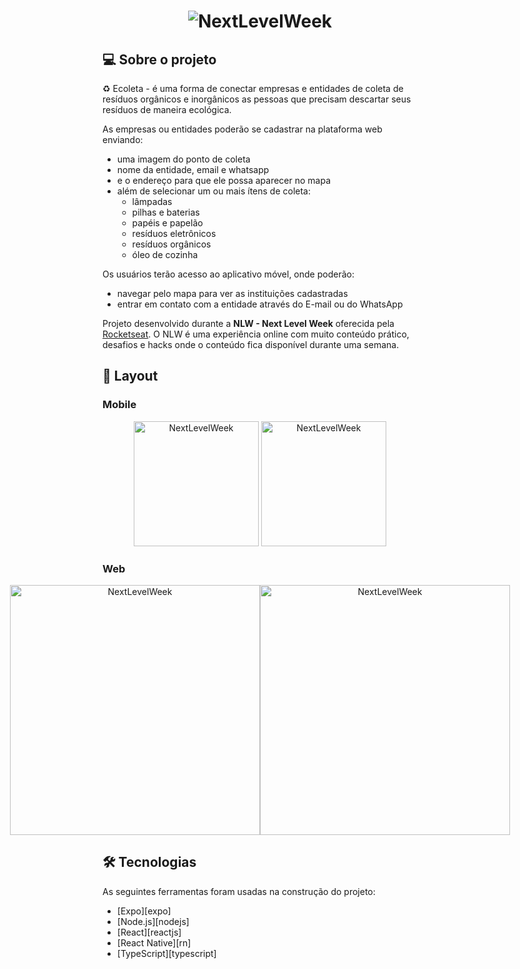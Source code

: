 <h1 align="center">
    <img alt="NextLevelWeek" title="#NextLevelWeek" src="https://github.com/tgmarinho/Ecoleta/raw/master/assets/banner.png" />
</h1>



## 💻 Sobre o projeto

♻️ Ecoleta - é uma forma de conectar empresas e entidades de coleta de resíduos orgânicos e inorgânicos as pessoas que precisam descartar seus resíduos de maneira ecológica.

As empresas ou entidades poderão se cadastrar na plataforma web enviando:
- uma imagem do ponto de coleta
- nome da entidade, email e whatsapp
- e o endereço para que ele possa aparecer no mapa
- além de selecionar um ou mais ítens de coleta: 
  - lâmpadas
  - pilhas e baterias
  - papéis e papelão
  - resíduos eletrônicos
  - resíduos orgânicos
  - óleo de cozinha

Os usuários terão acesso ao aplicativo móvel, onde poderão:
- navegar pelo mapa para ver as instituições cadastradas
- entrar em contato com a entidade através do E-mail ou do WhatsApp

Projeto desenvolvido durante a **NLW - Next Level Week** oferecida pela [Rocketseat](rs).
O NLW é uma experiência online com muito conteúdo prático, desafios e hacks onde o conteúdo fica disponível durante uma semana.


## 🎨 Layout


### Mobile

<p align="center">
  <img alt="NextLevelWeek" title="#NextLevelWeek" src="https://github.com/tgmarinho/Ecoleta/raw/master/assets/home-mobile.png" width="200px">

  <img alt="NextLevelWeek" title="#NextLevelWeek" src="https://github.com/tgmarinho/Ecoleta/raw/master/assets/detalhes-mobile.svg" width="200px">
</p>

### Web

<p align="center" style="display: flex; align-items: flex-start; justify-content: center;">
  <img alt="NextLevelWeek" title="#NextLevelWeek" src="https://github.com/tgmarinho/Ecoleta/raw/master/assets/web.svg" width="400px">

  <img alt="NextLevelWeek" title="#NextLevelWeek" src="https://github.com/tgmarinho/Ecoleta/raw/master/assets/sucesso-web.svg" width="400px">
</p>

## 🛠 Tecnologias

As seguintes ferramentas foram usadas na construção do projeto:

- [Expo][expo]
- [Node.js][nodejs]
- [React][reactjs]
- [React Native][rn]
- [TypeScript][typescript]
